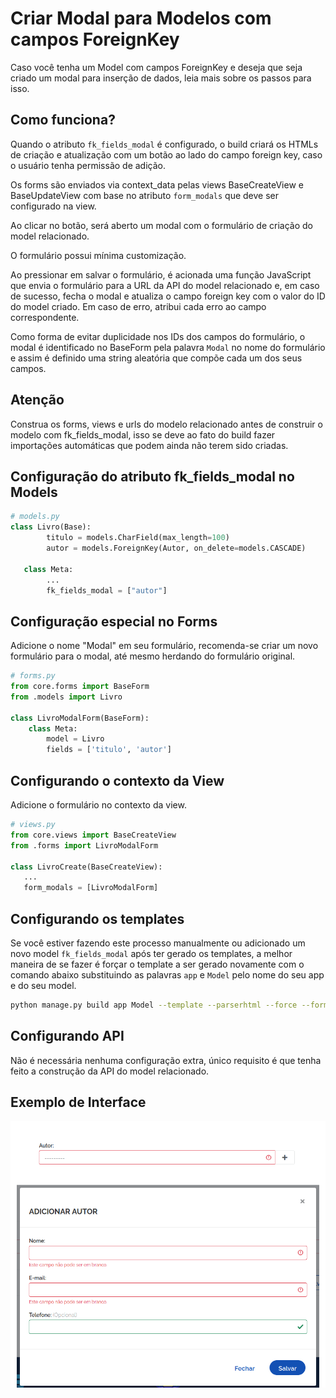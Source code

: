 # Criar Modal para Modelos com campos ForeignKey

Caso você tenha um Model com campos ForeignKey e deseja que seja criado um modal para inserção de dados, leia mais sobre os passos para isso.

## Como funciona?

Quando o atributo `fk_fields_modal` é configurado, o build criará os HTMLs de criação e atualização com um botão ao lado do campo foreign key, caso o usuário tenha permissão de adição.

Os forms são enviados via context_data pelas views BaseCreateView e BaseUpdateView com base no atributo `form_modals` que deve ser configurado na view.

Ao clicar no botão, será aberto um modal com o formulário de criação do model relacionado.

O formulário possui mínima customização.

Ao pressionar em salvar o formulário, é acionada uma função JavaScript que envia o formulário para a URL da API do model relacionado e, em caso de sucesso, fecha o modal e atualiza o campo foreign key com o valor do ID do model criado. Em caso de erro, atribui cada erro ao campo correspondente.

Como forma de evitar duplicidade nos IDs dos campos do formulário, o modal é identificado no BaseForm pela palavra `Modal` no nome do formulário e assim é definido uma string aleatória que compõe cada um dos seus campos.


## Atenção
Construa os forms, views e urls do modelo relacionado antes de construir o modelo com fk_fields_modal, isso se deve ao fato do build fazer importações automáticas que podem ainda não terem sido criadas.


## Configuração do atributo fk_fields_modal no Models
```python   
# models.py
class Livro(Base):
        titulo = models.CharField(max_length=100)
        autor = models.ForeignKey(Autor, on_delete=models.CASCADE)

   class Meta:
        ...
        fk_fields_modal = ["autor"]
```

## Configuração especial no Forms
Adicione o nome "Modal" em seu formulário, recomenda-se criar um novo formulário para o modal, até mesmo herdando do formulário original.

```python
# forms.py
from core.forms import BaseForm
from .models import Livro

class LivroModalForm(BaseForm):
    class Meta:
        model = Livro
        fields = ['titulo', 'autor']
```

## Configurando o contexto da View
Adicione o formulário no contexto da view.
```python
# views.py
from core.views import BaseCreateView
from .forms import LivroModalForm

class LivroCreate(BaseCreateView):
   ...
   form_modals = [LivroModalForm]
```

## Configurando os templates
Se você estiver fazendo este processo manualmente ou adicionado um novo model `fk_fields_modal` após ter gerado os templates, a melhor maneira de se fazer é forçar o template a ser gerado novamente com o comando abaixo substituindo as palavras `app` e `Model` pelo nome do seu app e do seu model.

```bash
python manage.py build app Model --template --parserhtml --force --format=html
```

## Configurando API
Não é necessária nenhuma configuração extra, único requisito é que tenha feito a construção da API do model relacionado.


## Exemplo de Interface
![Exemplo de Interface](../images/exemplo_modal.png)
